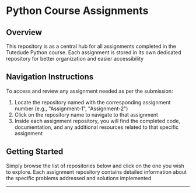 # Python Course Assignments

## Overview

This repository is as a central hub for all assignments completed in the Tutedude Python course. Each assignment is stored in its own dedicated repository for better organization and easier accessibility

## Navigation Instructions

To access and review any assignment needed as per the submission:

1. Locate the repository named with the corresponding assignment number (e.g., "Assignment-1", "Assignment-2")
2. Click on the repository name to navigate to that assignment
3. Inside each assignment repository, you will find the completed code, documentation, and any additional resources related to that specific assignment

## Getting Started

Simply browse the list of repositories below and click on the one you wish to explore. Each assignment repository contains detailed information about the specific problems addressed and solutions implemented

---

